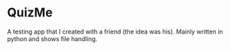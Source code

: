 # QuizMe
A testing app that I created with a friend (the idea was his). Mainly written in python and shows file handling.
